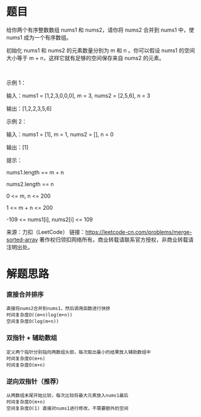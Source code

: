 # 题目
给你两个有序整数数组 nums1 和 nums2，请你将 nums2 合并到 nums1 中，使 nums1 成为一个有序数组。

初始化 nums1 和 nums2 的元素数量分别为 m 和 n 。你可以假设 nums1 的空间大小等于 m + n，这样它就有足够的空间保存来自 nums2 的元素。

 

示例 1：

输入：nums1 = [1,2,3,0,0,0], m = 3, nums2 = [2,5,6], n = 3

输出：[1,2,2,3,5,6]

示例 2：

输入：nums1 = [1], m = 1, nums2 = [], n = 0

输出：[1]


提示：

nums1.length == m + n

nums2.length == n

0 <= m, n <= 200

1 <= m + n <= 200

-109 <= nums1[i], nums2[i] <= 109

来源：力扣（LeetCode）
链接：https://leetcode-cn.com/problems/merge-sorted-array
著作权归领扣网络所有。商业转载请联系官方授权，非商业转载请注明出处。
# 解题思路
### 直接合并排序
    直接将nums2合并到nums1，然后调用函数进行快排
    时间复杂度O((m+n)log(m+n))
    空间复杂度O(log(m+n))
### 双指针 + 辅助数组
    定义两个指针分别指向两数组头部，每次取出最小的结果放入辅助数组中
    时间复杂度O(m+n)
    时间复杂度O(m+n)
### 逆向双指针（推荐）
    从两数组末尾开始比较，每次比较将最大元素放入nums1最后
    时间复杂度O(m+n)
    空间复杂度O(1) 直接对nums1进行修改，不需要额外的空间